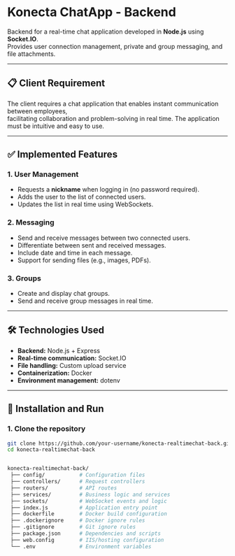 # Konecta ChatApp - Backend

Backend for a real-time chat application developed in **Node.js** using **Socket.IO**.  
Provides user connection management, private and group messaging, and file attachments.

---

## 📋 Client Requirement

The client requires a chat application that enables instant communication between employees,  
facilitating collaboration and problem-solving in real time. The application must be intuitive and easy to use.

---

## ✅ Implemented Features

### 1. User Management
- Requests a **nickname** when logging in (no password required).
- Adds the user to the list of connected users.
- Updates the list in real time using WebSockets.

### 2. Messaging
- Send and receive messages between two connected users.
- Differentiate between sent and received messages.
- Include date and time in each message.
- Support for sending files (e.g., images, PDFs).

### 3. Groups
- Create and display chat groups.
- Send and receive group messages in real time.

---

## 🛠️ Technologies Used

- **Backend:** Node.js + Express
- **Real-time communication:** Socket.IO
- **File handling:** Custom upload service
- **Containerization:** Docker
- **Environment management:** dotenv

---

## 🚀 Installation and Run

### 1. Clone the repository
```bash
git clone https://github.com/your-username/konecta-realtimechat-back.git
cd konecta-realtimechat-back


konecta-realtimechat-back/
 ├── config/           # Configuration files
 ├── controllers/      # Request controllers
 ├── routers/          # API routes
 ├── services/         # Business logic and services
 ├── sockets/          # WebSocket events and logic
 ├── index.js          # Application entry point
 ├── dockerfile        # Docker build configuration
 ├── .dockerignore     # Docker ignore rules
 ├── .gitignore        # Git ignore rules
 ├── package.json      # Dependencies and scripts
 ├── web.config        # IIS/hosting configuration
 └── .env              # Environment variables

